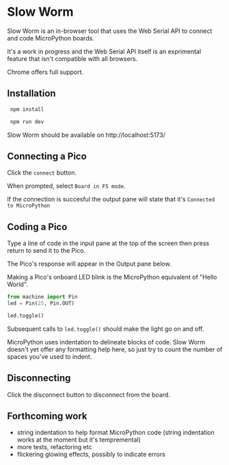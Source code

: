 # Slow Worm

Slow Worm is an in-browser tool that uses the Web Serial API to connect and code MicroPython boards.

It's a work in progress and the Web Serial API itself is an exprimental feature that isn't compatible with all browsers. 

Chrome offers full support.



## Installation

```bash
 npm install

 npm run dev
```

Slow Worm should be available on http://localhost:5173/

## Connecting a Pico

Click the `connect` button.

When prompted, select `Board in FS mode`.

If the connection is succesful the output pane will state that it's `Connected to MicroPython`

## Coding a Pico

Type a line of code in the input pane at the top of the screen then press return to send it to the Pico.

The Pico's response will appear in the Output pane below.

Making a Pico's onboard LED blink is the MicroPython equivalent of "Hello World".

```python
from machine import Pin
led = Pin(25, Pin.OUT)

led.toggle()
```

Subsequent calls to `led.toggle()` should make the light go on and off.

MicroPython uses indentation to delineate blocks of code. Slow Worm doesn't yet offer any formatting help here, so just try to count the number of spaces you've used to indent. 


## Disconnecting

Click the disconnect button to disconnect from the board.

## Forthcoming work

- string indentation to help format MicroPython code (string indentation works at the moment but it's tempremental)
- more tests, refactoring etc
- flickering glowing effects, possibly to indicate errors
  
